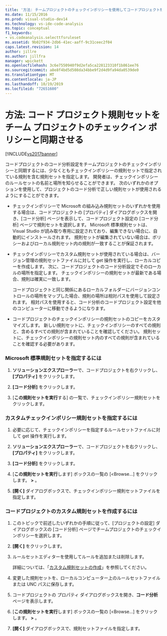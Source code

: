 ```yaml
---
title: '方法: チームプロジェクトのチェックインポリシーを使用してコードプロジェクト規則セットを同期する |Microsoft Docs'
ms.date: 11/15/2016
ms.prod: visual-studio-dev14
ms.technology: vs-ide-code-analysis
ms.topic: conceptual
f1_keywords:
- vs.codeanalysis.selecttfsruleset
ms.assetid: 9b02f934-2db6-41ec-aaff-9c31ceec2f04
caps.latest.revision: 14
author: jillre
ms.author: jillfra
manager: wpickett
ms.openlocfilehash: 3c6e7550940f9d2efa5ca228123310f1b861ee76
ms.sourcegitcommit: a8e8f4bd5d508da34bbe9f2d4d9fa94da0539de0
ms.translationtype: MT
ms.contentlocale: ja-JP
ms.lasthandoff: 10/19/2019
ms.locfileid: "72651600"
---
```

# <a name="how-to-synchronize-code-project-rule-sets-with-team-project-check-in-policy"></a>方法: コード プロジェクト規則セットをチーム プロジェクトのチェックイン ポリシーと同期させる
[!INCLUDE[vs2017banner](../includes/vs2017banner.md)]

コードプロジェクトのコード分析設定をチームプロジェクトのチェックインポリシーと同期するには、少なくともチェックインポリシーの規則セットで指定されている規則を含む規則セットを指定します。 開発者は、チェックインポリシーのルールセットの名前と場所を知らせることができます。 次のいずれかのオプションを使用して、プロジェクトのコード分析で正しい規則セットが使用されるようにすることができます。

- チェックインポリシーで Microsoft の組み込み規則セットのいずれかを使用する場合は、コードプロジェクトの [プロパティ] ダイアログボックスを開き、[コード分析] ページを表示して、コードプロジェクト設定の [コード分析] ページで規則セットを選択します。 Microsoft 標準規則セットは、Visual Studio が読み取り専用に設定されており、編集できない場合に、自動的にインストールされます。 規則セットが編集されていない場合は、ポリシーおよびローカル規則セット内の規則が一致することが保証されます。

- チェックインポリシーでカスタム規則セットが使用されている場合は、バージョン管理の規則セットファイルに対して get 操作を実行し、ローカルコピーを作成します。 次に、コードプロジェクトのコード分析設定でそのローカルの場所を指定します。 チェックインポリシーの規則セットが最新である場合、規則は確実に一致します。

     コードプロジェクトと同じ関係にあるローカルフォルダーにバージョンコントロールの場所をマップした場合、規則の場所は相対パスを使用して設定されます。 相対パスを使用すると、コード分析のコードプロジェクト設定を他のコンピューターに移動できるようになります。

- コードプロジェクトのチェックインポリシーの規則セットのコピーをカスタマイズします。 新しい規則セットに、チェックインポリシーのすべての規則と、含めるすべての規則が含まれていることを確認してください。 規則セットに、チェックインポリシーの規則セット内のすべての規則が含まれていることを確認する必要があります。

### <a name="to-specify-a-microsoft-standard-rule-set"></a>Microsoft 標準規則セットを指定するには

1. **ソリューションエクスプローラー**で、コードプロジェクトを右クリックし、 **[プロパティ]** をクリックします。

2. **[コード分析]** をクリックします。

3. [**この規則セットを実行**する] の一覧で、チェックインポリシー規則セットをクリックします。

### <a name="to-specify-a-custom-check-in-policy-rule-set"></a>カスタムチェックインポリシー規則セットを指定するには

1. 必要に応じて、チェックインポリシーを指定するルールセットファイルに対して get 操作を実行します。

2. **ソリューションエクスプローラー**で、コードプロジェクトを右クリックし、 **[プロパティ]** をクリックします。

3. **[コード分析]** をクリックします。

4. [**この規則セットを実行**します] ボックスの一覧の [\<Browse...] をクリックします。 **>** 。

5. **[開く]** ダイアログボックスで、チェックインポリシー規則セットファイルを指定します。

### <a name="to-create-a-custom-rule-set-for-a-code-project"></a>コードプロジェクトのカスタム規則セットを作成するには

1. このトピックで前述したいずれかの手順に従って、[プロジェクトの設定] ダイアログボックスの [コード分析] ページでチームプロジェクトのチェックインポリシーを選択します。

2. **[開く]** をクリックします。

3. ルールセットエディターを使用してルールを追加または削除します。

     詳細については、「[カスタム規則セットの作成](../code-quality/creating-custom-code-analysis-rule-sets.md)」を参照してください。

4. 変更した規則セットを、ローカルコンピューター上のルールセットファイルまたは UNC パスに保存します。

5. コードプロジェクトの プロパティ ダイアログボックスを開き、**コード分析** ページを表示します。

6. [**この規則セットを実行**します] ボックスの一覧の [\<Browse...] をクリックします。 **>** 。

7. **[開く]** ダイアログボックスで、規則セットファイルを指定します。
